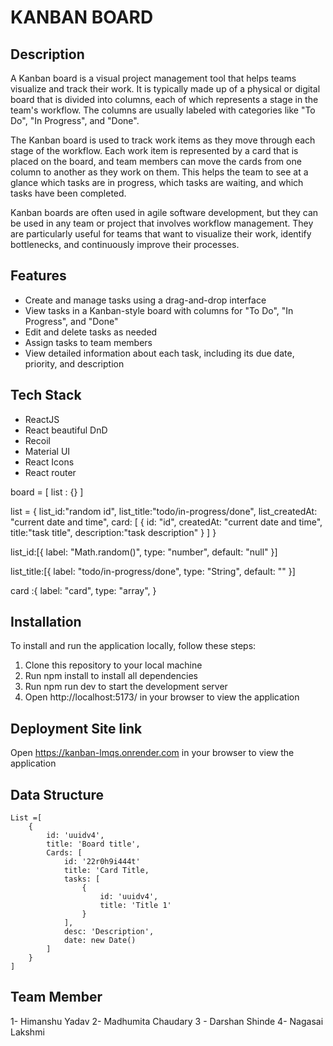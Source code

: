 # KANBAN BOARD

## Description

A Kanban board is a visual project management tool that helps teams visualize and track their work. It is typically made up of a physical or digital board that is divided into columns, each of which represents a stage in the team's workflow. The columns are usually labeled with categories like "To Do", "In Progress", and "Done".

The Kanban board is used to track work items as they move through each stage of the workflow. Each work item is represented by a card that is placed on the board, and team members can move the cards from one column to another as they work on them. This helps the team to see at a glance which tasks are in progress, which tasks are waiting, and which tasks have been completed.

Kanban boards are often used in agile software development, but they can be used in any team or project that involves workflow management. They are particularly useful for teams that want to visualize their work, identify bottlenecks, and continuously improve their processes.

## Features

- Create and manage tasks using a drag-and-drop interface
- View tasks in a Kanban-style board with columns for "To Do", "In Progress", and "Done"
- Edit and delete tasks as needed
- Assign tasks to team members
- View detailed information about each task, including its due date, priority, and description

## Tech Stack

- ReactJS
- React beautiful DnD
- Recoil
- Material UI
- React Icons
- React router

board = [
list : {}
]

list = {
list_id:"random id",
list_title:"todo/in-progress/done",
list_createdAt: "current date and time",
card: [
{
id: "id",
createdAt: "current date and time",
title:"task title",
description:"task description"
}
]
}

list_id:[{
label: "Math.random()",
type: "number",
default: "null"
}]

list_title:[{
label: "todo/in-progress/done",
type: "String",
default: ""
}]

card :{
label: "card",
type: "array",
}

## Installation

To install and run the application locally, follow these steps:

1. Clone this repository to your local machine
2. Run npm install to install all dependencies
3. Run npm run dev to start the development server
4. Open http://localhost:5173/ in your browser to view the application

## Deployment Site link

Open https://kanban-lmqs.onrender.com in your browser to view the application

## Data Structure

```
List =[
    {
        id: 'uuidv4',
        title: 'Board title',
        Cards: [
            id: '22r0h9i444t'
            title: 'Card Title,
            tasks: [
                {
                    id: 'uuidv4',
                    title: 'Title 1'
                }
            ],
            desc: 'Description',
            date: new Date()
        ]
    }
]
```

## Team Member 
1- Himanshu Yadav
2- Madhumita Chaudary
3 - Darshan Shinde
4- Nagasai Lakshmi